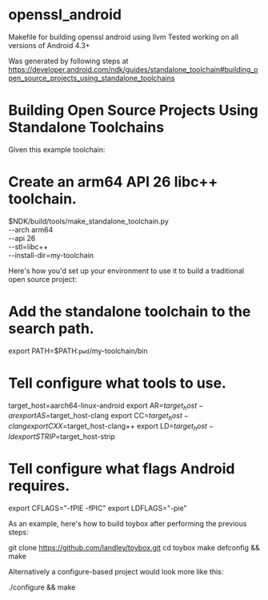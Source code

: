 # openssl_android
Makefile for building openssl android using llvm
Tested working on all versions of Android 4.3+

Was generated by following steps at https://developer.android.com/ndk/guides/standalone_toolchain#building_open_source_projects_using_standalone_toolchains



# Building Open Source Projects Using Standalone Toolchains

Given this example toolchain:

# Create an arm64 API 26 libc++ toolchain.
$NDK/build/tools/make_standalone_toolchain.py \
  --arch arm64 \
  --api 26 \
  --stl=libc++ \
  --install-dir=my-toolchain

Here's how you'd set up your environment to use it to build a traditional open source project:

# Add the standalone toolchain to the search path.
export PATH=$PATH:`pwd`/my-toolchain/bin

# Tell configure what tools to use.
target_host=aarch64-linux-android
export AR=$target_host-ar
export AS=$target_host-clang
export CC=$target_host-clang
export CXX=$target_host-clang++
export LD=$target_host-ld
export STRIP=$target_host-strip

# Tell configure what flags Android requires.
export CFLAGS="-fPIE -fPIC"
export LDFLAGS="-pie"

As an example, here's how to build toybox after performing the previous steps:

git clone https://github.com/landley/toybox.git
cd toybox
make defconfig && make

Alternatively a configure-based project would look more like this:

./configure && make
